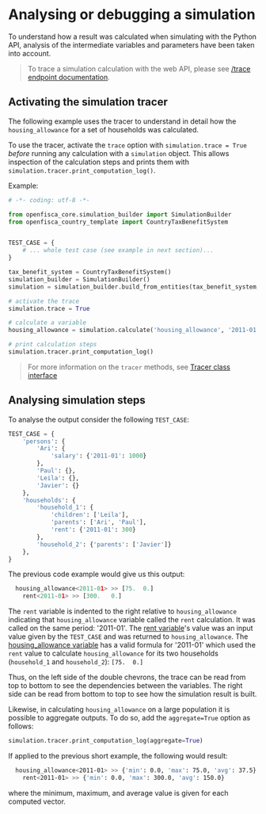# Analysing or debugging a simulation

To understand how a result was calculated when simulating with the Python API, analysis of the intermediate variables and parameters have been taken into account.

> To trace a simulation calculation with the web API, please see [/trace endpoint documentation](../openfisca-web-api/trace-simulation.md).

## Activating the simulation tracer

The following example uses the tracer to understand in detail how the `housing_allowance` for a set of households was calculated.

To use the tracer, activate the `trace` option with `simulation.trace = True` _before_ running any calculation with a `simulation` object. This allows inspection of the calculation steps and prints them with `simulation.tracer.print_computation_log()`.

Example:

```py
# -*- coding: utf-8 -*-

from openfisca_core.simulation_builder import SimulationBuilder
from openfisca_country_template import CountryTaxBenefitSystem


TEST_CASE = {
    # ... whole test case (see example in next section)...
}

tax_benefit_system = CountryTaxBenefitSystem()
simulation_builder = SimulationBuilder()
simulation = simulation_builder.build_from_entities(tax_benefit_system, TEST_CASE)

# activate the trace
simulation.trace = True

# calculate a variable
housing_allowance = simulation.calculate('housing_allowance', '2011-01')

# print calculation steps
simulation.tracer.print_computation_log()
```

> For more information on the `tracer` methods, see [Tracer class interface](../../openfisca-python-api/tracer)

## Analysing simulation steps

To analyse the output consider the following `TEST_CASE`:

```py
TEST_CASE = {
    'persons': {
        'Ari': {
            'salary': {'2011-01': 1000}
        }, 
        'Paul': {}, 
        'Leila': {}, 
        'Javier': {}
    },
    'households': {
        'household_1': {
            'children': ['Leila'], 
            'parents': ['Ari', 'Paul'],
            'rent': {'2011-01': 300}
        },
        'household_2': {'parents': ['Javier']}
    },
}
```

The previous code example would give us this output:

```py
  housing_allowance<2011-01> >> [75.  0.]
    rent<2011-01> >> [300.   0.]
```

The `rent` variable is indented to the right relative to `housing_allowance` indicating that `housing_allowance` variable called the `rent` calculation. It was called on the same period: '2011-01'. The [rent variable](https://legislation.demo.openfisca.org/rent)'s value was an input value given by the `TEST_CASE` and was returned to `housing_allowance`. The [housing_allowance variable](https://legislation.demo.openfisca.org/housing_allowance) has a valid formula for '2011-01' which used the `rent` value to calculate `housing_allowance` for its two households (`household_1` and `household_2`): `[75.  0.]`

Thus, on the left side of the double chevrons, the trace can be read from top to bottom to see the dependencies between the variables. The right side can be read from bottom to top to see how the simulation result is built.

Likewise, in calculating `housing_allowance` on a large population it is possible to aggregate outputs. To do so, add the `aggregate=True` option as follows:

```py
simulation.tracer.print_computation_log(aggregate=True)
```

If applied to the previous short example, the following would result:

```sh
  housing_allowance<2011-01> >> {'min': 0.0, 'max': 75.0, 'avg': 37.5}
    rent<2011-01> >> {'min': 0.0, 'max': 300.0, 'avg': 150.0}
```

where the minimum, maximum, and average value is given for each computed vector.
